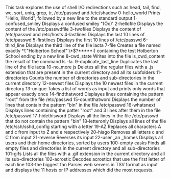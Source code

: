 This task explores the use of shell I/O redirections such as head, tail, find, wc, sort, uniq, grep, tr, /etc/passwd and /etc/shadow
0-hello_world   	Prints "Hello, World", followed by a new line to the standard output
1-confused_smiley	Displays a confused smiley "(Ôo)'
2-hellofile		Displays the content of the /etc/passwdfile
3-twofiles		Displays the content of /etc/passwd and /etc/hosts
4-lastlines		Displays the last 10 lines of /etc/passwd
5-firstlines		Displays the first 10 lines of /etc/passwd
6-third_line		Displays the third line of the file iacta
7-file			Creates a file named exactly \*\\'"Holberton School"\'\\*$\?\*\*\*\*\*:) containing the test Holberton School ending by a new line
8-cwd_state		Writes into the file ls_cwd_content the result of the command ls -la.
9-duplicate_last_line	Duplicates the last line of the file iacta
10-no_more js		Deletes all the regular files with a .js extension that are present in the current directory and all its subfolders
11-directories		Counts the number of directories and sub-directories in the current directory
12-newest files		Displays the 10 newest files in the current directory
13-unique		Takes a list of words as input and prints only words that appear exactly once
14-findthatword		Displayes lines containing the pattern "root" from the file /etc/passwd
15-countthatword	Displays the number of lines that contain the pattern "bin" in the file /etc/passwd
16-whatsnext		Displays lines containing the patter "root" and 3 lines after them in the file /etc/passwd
17-hidethisword		Displays all the lines in the file /etc/passwd that do not contain the pattern "bin"
18-letteronly		Displays all lines of the file /etc/ssh/sshd_config starting with a letter
19-AZ			Replaces all characters A and c from input to Z and e respectively
20-hiago		Removes all letters c and C from input
21-reverse		Reverses its input
22-user _an _homes	Displays all users and their home directories, sorted by users
100-empty casks		Finds all empty files and directories in the current directory and all sub-directories
101-gifs		Lists all the files with a .gif extension in the current directory and all its sub-directories
102-acrostic		Decodes acrostics that use the first letter of each line
103-the biggest fan	Parses web servers in TSV format as input and displays the 11 hosts or IP addresses which did the most requests.
